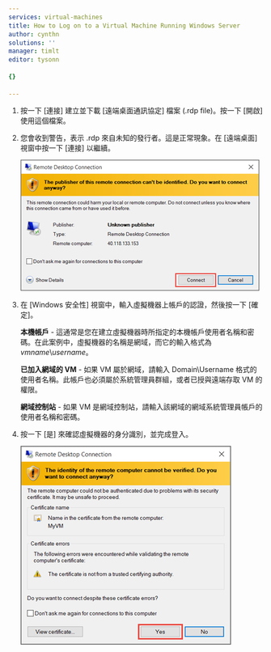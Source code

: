 ```yaml
---
services: virtual-machines
title: How to Log on to a Virtual Machine Running Windows Server
author: cynthn
solutions: ''
manager: timlt
editor: tysonn

{}

---
```

1. 按一下 [連接] 建立並下載 [遠端桌面通訊協定] 檔案 (.rdp file)。按一下 [開啟] 使用這個檔案。
2. 您會收到警告，表示 .rdp 來自未知的發行者。這是正常現象。在 [遠端桌面] 視窗中按一下 [連接] 以繼續。
   
    ![未知發行者相關警告的螢幕擷取畫面。](./media/virtual-machines-log-on-win-server/rdp-warn.png)
3. 在 [Windows 安全性] 視窗中，輸入虛擬機器上帳戶的認證，然後按一下 [確定]。
   
     **本機帳戶** - 這通常是您在建立虛擬機器時所指定的本機帳戶使用者名稱和密碼。在此案例中，虛擬機器的名稱是網域，而它的輸入格式為 *vmname*&#92;*username*。
   
    **已加入網域的 VM** - 如果 VM 屬於網域，請輸入 Domain&#92;Username 格式的使用者名稱。此帳戶也必須屬於系統管理員群組，或者已授與遠端存取 VM 的權限。
   
    **網域控制站** - 如果 VM 是網域控制站，請輸入該網域的網域系統管理員帳戶的使用者名稱和密碼。
4. 按一下 [是] 來確認虛擬機器的身分識別，並完成登入。
   
   ![顯示驗證 VM 身分識別相關訊息的螢幕擷取畫面。](./media/virtual-machines-log-on-win-server/cert-warning.png)

